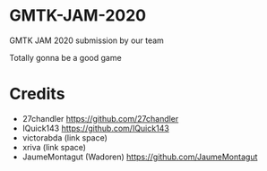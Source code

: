 # GMTK-JAM-2020
GMTK JAM 2020 submission by our team

Totally gonna be a good game

# Credits
- 27chandler
https://github.com/27chandler
- IQuick143
https://github.com/IQuick143
- victorabda
(link space)
- xriva
(link space)
- JaumeMontagut (Wadoren)
https://github.com/JaumeMontagut